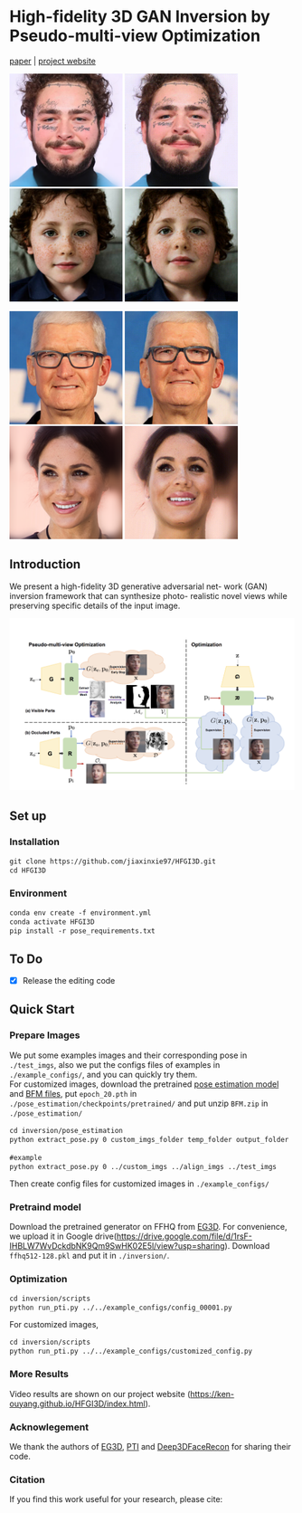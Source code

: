 # High-fidelity 3D GAN Inversion by Pseudo-multi-view Optimization




[paper](https://arxiv.org/abs/2211.15662) | [project website](https://ken-ouyang.github.io/HFGI3D/index.html)
 
<img src="pics/input02.png" width="200px"/>        <img src="pics/input_video02.gif" width="200"/>  <img src="pics/input07.png" width="200px"/>        <img src="pics/input_video07.gif" width="200"/> 

<img src="pics/input03.png" width="200px"/>        <img src="pics/input_video03.gif" width="200"/>  <img src="pics/input04.png" width="200px"/>        <img src="pics/input_video04.gif" width="200"/>  

## Introduction
We present a high-fidelity 3D generative adversarial net-
work (GAN) inversion framework that can synthesize photo-
realistic novel views while preserving specific details of the
input image.

<img src="pics/method.png" width="800px"/>  


## Set up
### Installation
```
git clone https://github.com/jiaxinxie97/HFGI3D.git
cd HFGI3D
```

### Environment

```
conda env create -f environment.yml
conda activate HFGI3D
pip install -r pose_requirements.txt
```

## To Do
- [x] Release the editing code

## Quick Start

### Prepare Images
We put some examples images and their corresponding pose in `./test_imgs`, also we put the configs files of examples in `./example_configs/`, and you can quickly try them.   
For customized images, download the pretrained [pose estimation model](https://drive.google.com/file/d/1zawY7jYDJlUGnSAXn1pgIHgIvJpiSmj5/view?usp=sharing) and [BFM files](), put `epoch_20.pth` in `./pose_estimation/checkpoints/pretrained/` and put unzip `BFM.zip` in `./pose_estimation/` 

```
cd inversion/pose_estimation
python extract_pose.py 0 custom_imgs_folder temp_folder output_folder

#example
python extract_pose.py 0 ../custom_imgs ../align_imgs ../test_imgs
```
Then create config files for customized images in `./example_configs/`

### Pretraind model
Download the pretrained generator on FFHQ from [EG3D](https://github.com/NVlabs/eg3d). For convenience, we upload it in Google drive(https://drive.google.com/file/d/1rsF-IHBLW7WvDckdbNK9Qm9SwHK02E5l/view?usp=sharing). Download  `ffhq512-128.pkl` and put it in `./inversion/`.

### Optimization
  
```
cd inversion/scripts
python run_pti.py ../../example_configs/config_00001.py
```

For customized images,
```
cd inversion/scripts
python run_pti.py ../../example_configs/customized_config.py
```

### More Results
Video results are shown on our project website (https://ken-ouyang.github.io/HFGI3D/index.html).

### Acknowlegement   
We thank the authors of [EG3D](https://github.com/NVlabs/eg3d), [PTI](https://github.com/danielroich/PTI) and [Deep3DFaceRecon](https://github.com/sicxu/Deep3DFaceRecon_pytorch/tree/6ba3d22f84bf508f0dde002da8fff277196fef21) for sharing their code.

### Citation
If you find this work useful for your research, please cite:



